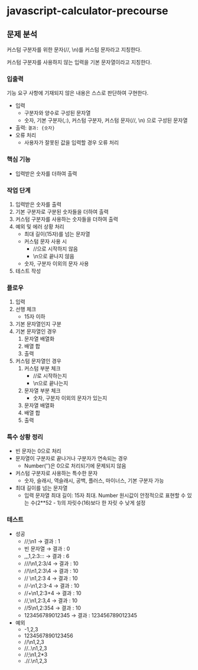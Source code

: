 # javascript-calculator-precourse

## 문제 분석

커스텀 구분자를 위한 문자(//, \n)를 커스텀 문자라고 지칭한다.

커스텀 구분자를 사용하지 않는 입력을 기본 문자열이라고 지칭한다.

### 입출력

기능 요구 사항에 기재되지 않은 내용은 스스로 판단하여 구현한다.

- 입력
  - 구분자와 양수로 구성된 문자열
  - 숫자, 기본 구분자(,:), 커스텀 구분자, 커스텀 문자(//, \n) 으로 구성된 문자열
- 출력: `결과: {숫자}`
- 오류 처리
  - 사용자가 잘못된 값을 입력할 경우 오류 처리

### 핵심 기능

- 입력받은 숫자를 더하여 출력

### 작업 단계

1. 입력받은 숫자를 출력
2. 기본 구분자로 구분된 숫자들을 더하여 출력
3. 커스텀 구분자를 사용하는 숫자들을 더하여 출력
4. 예외 및 에러 상황 처리
    - 최대 길이(15자)를 넘는 문자열
    - 커스텀 문자 사용 시
        - //으로 시작하지 않음
        - \n으로 끝나지 않음
    - 숫자, 구분자 이외의 문자 사용
5. 테스트 작성

### 플로우

1. 입력
2. 선행 체크
    - 15자 이하
3. 기본 문자열인지 구분
4. 기본 문자열인 경우
    1. 문자열 배열화
    2. 배열 합
    3. 출력
5. 커스텀 문자열인 경우
    1. 커스텀 부분 체크
        - //로 시작하는지
        - \n으로 끝나는지
    2. 문자열 부분 체크
        - 숫자, 구분자 이외의 문자가 있는지
    3. 문자열 배열화
    4. 배열 합
    5. 출력

### 특수 상황 정리

- 빈 문자는 0으로 처리
- 문자열이 구분자로 끝나거나 구분자가 연속되는 경우
  - Number(’’)은 0으로 처리되기에 문제되지 않음
- 커스텀 구분자로 사용하는 특수한 문자
  - 숫자, 슬래시, 역슬래시, 공백, 플러스, 마이너스, 기본 구분자 가능
- 최대 길이를 넘는 문자열
  - 입력 문자열 최대 길이: 15자 최대. Number 원시값이 안정적으로 표현할 수 있는 수(2**52 - 1)의 자릿수(16)보다 한 자릿 수 낮게 설정

### 테스트

- 성공
  - //;\\n1 → 결과 : 1
  - 빈 문자열 → 결과 : 0
  - ,,,1,2:3::: → 결과 : 6
  - ///\\n1,2:3/4 → 결과 : 10
  - //\\\\n1,2:3\4 → 결과 : 10
  - // \\n1,2:3 4 → 결과 : 10
  - //-\\n1,2:3-4 → 결과 : 10
  - //+\\n1,2:3+4 → 결과 : 10
  - //,\\n1,2:3,4 → 결과 : 10
  - //5\\n1,2:354 → 결과 : 10
  - 123456789012345 → 결과 : 123456789012345
- 예외
  - -1,2,3
  - 1234567890123456
  - //\\n1,2,3
  - //..\\n1,2,3
  - //;\\n1,2*3
  - .//.\\n1,2,3
  